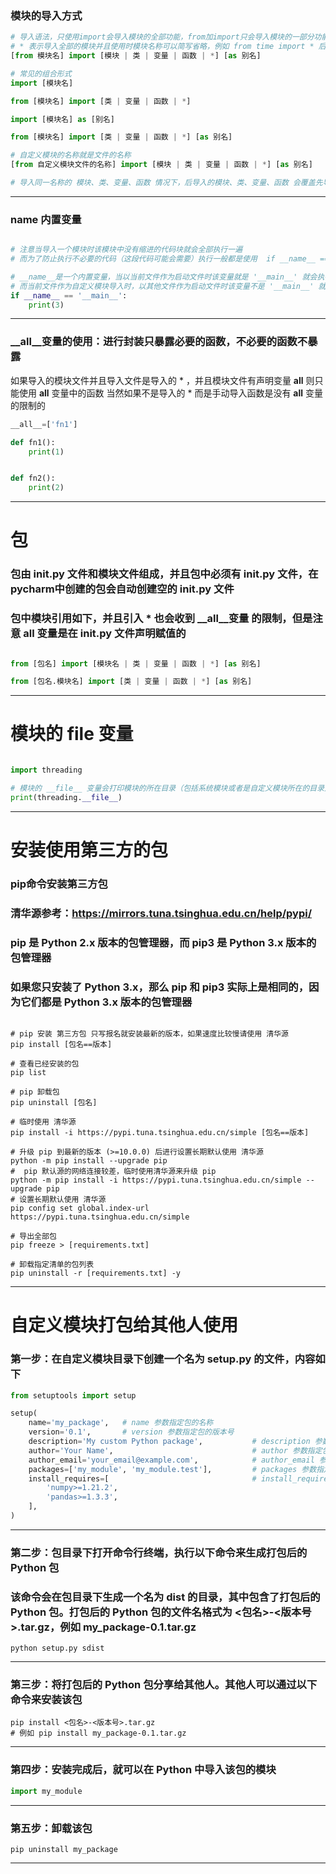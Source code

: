 ### 模块的导入方式
~~~python
# 导入语法，只使用import会导入模块的全部功能，from加import只会导入模块的一部分功能，模块的导入写到文件的开头部分
# * 表示导入全部的模块并且使用时模块名称可以简写省略，例如 from time import * 后 可以直接使用time()函数，而无需time.time{}
[from 模块名] import [模块 | 类 | 变量 | 函数 | *] [as 别名]

# 常见的组合形式
import [模块名]

from [模块名] import [类 | 变量 | 函数 | *]

import [模块名] as [别名]

from [模块名] import [类 | 变量 | 函数 | *] [as 别名]

# 自定义模块的名称就是文件的名称
[from 自定义模块文件的名称] import [模块 | 类 | 变量 | 函数 | *] [as 别名]

# 导入同一名称的 模块、类、变量、函数 情况下，后导入的模块、类、变量、函数 会覆盖先导入，只有后导入的生效
~~~
---


### __name__ 内置变量
~~~python

# 注意当导入一个模块时该模块中没有缩进的代码块就会全部执行一遍
# 而为了防止执行不必要的代码（这段代码可能会需要）执行一般都是使用  if __name__ == '__main__' 判断代码块是否执行

# __name__是一个内置变量，当以当前文件作为启动文件时该变量就是 '__main__' 就会执行代码块
# 而当前文件作为自定义模块导入时，以其他文件作为启动文件时该变量不是 '__main__' 就不会执行代码块
if __name__ == '__main__':
    print(3)

~~~
---


### __all__变量的使用：进行封装只暴露必要的函数，不必要的函数不暴露
如果导入的模块文件并且导入文件是导入的 * ，并且模块文件有声明变量 __all__ 则只能使用 __all__ 变量中的函数
当然如果不是导入的 * 而是手动导入函数是没有 __all__ 变量的限制的
~~~python
__all__=['fn1']

def fn1():
    print(1)


def fn2():
    print(2)
~~~
---

# 包
### 包由 __init__.py 文件和模块文件组成，并且包中必须有 __init__.py 文件，在pycharm中创建的包会自动创建空的 __init__.py 文件

### 包中模块引用如下，并且引入 * 也会收到 __all__变量 的限制，但是注意 __all__ 变量是在 __init__.py 文件声明赋值的
~~~python

from [包名] import [模块名 | 类 | 变量 | 函数 | *] [as 别名]

from [包名.模块名] import [类 | 变量 | 函数 | *] [as 别名]

~~~
---

# 模块的 __file__ 变量
~~~python

import threading

# 模块的 __file__ 变量会打印模块的所在目录（包括系统模块或者是自定义模块所在的目录）
print(threading.__file__)
~~~
---

# 安装使用第三方的包
### pip命令安装第三方包
### 清华源参考：https://mirrors.tuna.tsinghua.edu.cn/help/pypi/

### pip 是 Python 2.x 版本的包管理器，而 pip3 是 Python 3.x 版本的包管理器
### 如果您只安装了 Python 3.x，那么 pip 和 pip3 实际上是相同的，因为它们都是 Python 3.x 版本的包管理器
~~~shell

# pip 安装 第三方包 只写报名就安装最新的版本，如果速度比较慢请使用 清华源
pip install [包名==版本]

# 查看已经安装的包
pip list

# pip 卸载包
pip uninstall [包名]

# 临时使用 清华源
pip install -i https://pypi.tuna.tsinghua.edu.cn/simple [包名==版本]

# 升级 pip 到最新的版本 (>=10.0.0) 后进行设置长期默认使用 清华源
python -m pip install --upgrade pip
#  pip 默认源的网络连接较差，临时使用清华源来升级 pip
python -m pip install -i https://pypi.tuna.tsinghua.edu.cn/simple --upgrade pip
# 设置长期默认使用 清华源
pip config set global.index-url https://pypi.tuna.tsinghua.edu.cn/simple

# 导出全部包
pip freeze > [requirements.txt]

# 卸载指定清单的包列表
pip uninstall -r [requirements.txt] -y

~~~
---

# 自定义模块打包给其他人使用

### 第一步：在自定义模块目录下创建一个名为 setup.py 的文件，内容如下
~~~python
from setuptools import setup

setup(
    name='my_package',   # name 参数指定包的名称
    version='0.1',       # version 参数指定包的版本号
    description='My custom Python package',           # description 参数指定包的描述信息
    author='Your Name',                               # author 参数指定包的作者
    author_email='your_email@example.com',            # author_email 参数指定作者的电子邮件地址
    packages=['my_module', 'my_module.test'],         # packages 参数指定包含的模块或子包的名称
    install_requires=[                                # install_requires 参数指定包的依赖项
        'numpy>=1.21.2',
        'pandas>=1.3.3',
    ],
)
~~~
---

### 第二步：包目录下打开命令行终端，执行以下命令来生成打包后的 Python 包
### 该命令会在包目录下生成一个名为 dist 的目录，其中包含了打包后的 Python 包。打包后的 Python 包的文件名格式为 <包名>-<版本号>.tar.gz，例如 my_package-0.1.tar.gz
~~~shell
python setup.py sdist
~~~
---

### 第三步：将打包后的 Python 包分享给其他人。其他人可以通过以下命令来安装该包
~~~shell
pip install <包名>-<版本号>.tar.gz
# 例如 pip install my_package-0.1.tar.gz
~~~
---

### 第四步：安装完成后，就可以在 Python 中导入该包的模块
~~~python
import my_module
~~~
---

### 第五步：卸载该包
~~~shell
pip uninstall my_package
~~~
---